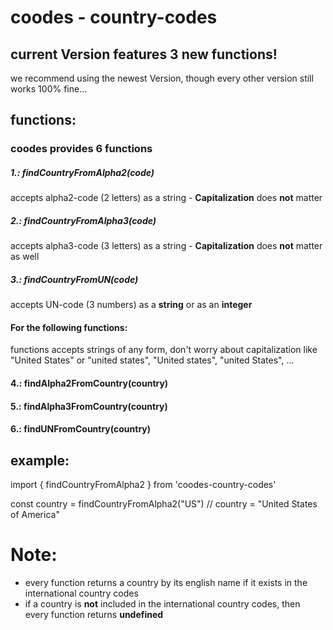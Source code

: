 # coodes - country-codes

## current Version features 3 new functions! 
we recommend using the newest Version, though every other version still works 100% fine...

## functions: 
### coodes provides **6** functions

##### 1.: findCountryFromAlpha2(code)
accepts alpha2-code (2 letters) as a string - **Capitalization** does **not** matter

##### 2.: findCountryFromAlpha3(code)
accepts alpha3-code (3 letters) as a string - **Capitalization** does **not** matter as well

##### 3.: findCountryFromUN(code)
accepts UN-code (3 numbers) as a **string** or as an **integer**


#### For the following functions:
functions accepts strings of any form, don't worry about capitalization like "United States" or "united states", "United states", "united States", ...
#### 4.: findAlpha2FromCountry(country)

#### 5.: findAlpha3FromCountry(country)

#### 6.: findUNFromCountry(country) 


## example:
import { findCountryFromAlpha2 } from 'coodes-country-codes'

const country = findCountryFromAlpha2("US")
// country = "United States of America"


# Note: 
- every function returns a country by its english name if it exists in the international country codes
- if a country is **not** included in the international country codes, then every function returns **undefined**